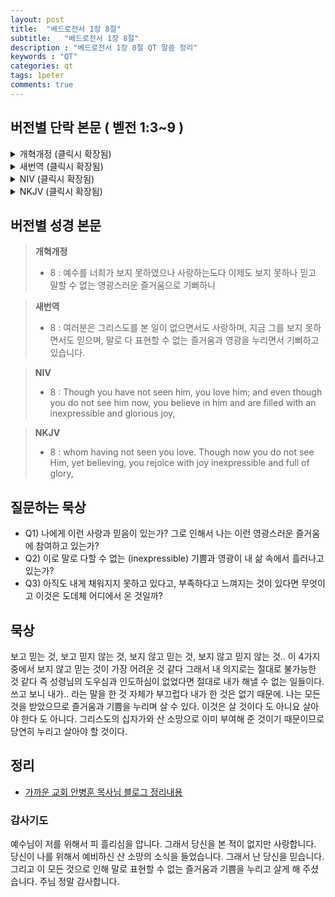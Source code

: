 ```yaml
---
layout: post
title:  "베드로전서 1장 8절"
subtitle:   "베드로전서 1장 8절"
description : "베드로전서 1장 8절 QT 말씀 정리"
keywords : "QT"
categories: qt
tags: 1peter
comments: true
---
```


## 버전별 단락 본문 ( 벧전 1:3~9 )

<details>
<summary> 개혁개정 (클릭시 확장됨)</summary>
<div markdown="1">

>* 3 : 우리 주 예수 그리스도의 아버지 하나님을 찬송하리로다 그의 많으신 긍휼대로 예수 그리스도를 죽은 자 가운데서 부활하게 하심으로 말미암아 우리를 거듭나게 하사 산 소망이 있게 하시며
>* 4 : 썩지 않고 더럽지 않고 쇠하지 아니하는 유업을 잇게 하시나니 곧 너희를 위하여 하늘에 간직하신 것이라
>* 5 : 너희는 말세에 나타내기로 예비하신 구원을 얻기 위하여 믿음으로 말미암아 하나님의 능력으로 보호하심을 받았느니라
>* 6 : 그러므로 너희가 이제 여러 가지 시험으로 말미암아 잠깐 근심하게 되지 않을 수 없으나 오히려 크게 기뻐하는도다
>* 7 : 너희 믿음의 확실함은 불로 연단하여도 없어질 금보다 더 귀하여 예수 그리스도께서 나타나실 때에 칭찬과 영광과 존귀를 얻게 할 것이니라
>* `8 : 예수를 너희가 보지 못하였으나 사랑하는도다 이제도 보지 못하나 믿고 말할 수 없는 영광스러운 즐거움으로 기뻐하니`
>* 9 : 믿음의 결국 곧 영혼의 구원을 받음이라
</div>
</details>

<details>
<summary> 새번역 (클릭시 확장됨)</summary>
<div markdown="1">

>* 3 : 우리 주 예수 그리스도의 하나님 아버지께 찬양을 드립시다. 하나님께서는 그 크신 자비로 우리를 새로 태어나게 하셨습니다. 그리하여 그는, 죽은 사람들 가운데서 예수 그리스도가 부활하심으로 말미암아 우리로 하여금 산 소망을 갖게 해 주셨으며,
>* 4 : 썩지 않고 더러워지지 않고 낡아 없어지지 않는 유산을 물려받게 하셨습니다. 이 유산은 여러분을 위하여 하늘에 간직되어 있습니다.`
>* 5 : 하나님께서는 여러분의 믿음을 보시고 그의 능력으로 여러분을 보호해 주시며, 마지막 때에 나타나기로 되어 있는 구원을 얻게 해 주십니다.
>* 6 : 그러므로 여러분이 지금 잠시동안 여러 가지 시련 속에서 어쩔 수 없이 슬픔을 당하게 되었다 하더라도 기뻐하십시오.
>* 7 : 하나님께서는 여러분의 믿음을 단련하셔서, 불로 단련하지만 결국 없어지고 마는 금보다 더 귀한 것이 되게 하시며, 예수 그리스도께서 나타나실 때에 여러분에게 칭찬과 영광과 존귀를 얻게 해 주십니다.
>* `8 : 여러분은 그리스도를 본 일이 없으면서도 사랑하며, 지금 그를 보지 못하면서도 믿으며, 말로 다 표현할 수 없는 즐거움과 영광을 누리면서 기뻐하고 있습니다.`
>* 9 : 여러분은 믿음의 목표 곧 여러분의 영혼의 구원을 받고 있는 것입니다.
</div>
</details>

<details>
<summary> NIV (클릭시 확장됨)</summary>
<div markdown="1">

>* 3 : Praise be to the God and Father of our Lord Jesus Christ! In his great mercy he has given us new birth into a living hope through the resurrection of Jesus Christ from the dead,
>* 4 : and into an inheritance that can never perish, spoil or fade. This inheritance is kept in heaven for you,
>* 5 : who through faith are shielded by God’s power until the coming of the salvation that is ready to be revealed in the last time.
>* 6 : In all this you greatly rejoice, though now for a little while you may have had to suffer grief in all kinds of trials.
>* 7 : These have come so that the proven genuineness of your faith — of greater worth than gold, which perishes even though refined by fire — may result in praise, glory and honor when Jesus Christ is revealed.
>* `8 : Though you have not seen him, you love him; and even though you do not see him now, you believe in him and are filled with an inexpressible and glorious joy,`
>* 9 : for you are receiving the end result of your faith, the salvation of your souls.
</div>
</details>

<details>
<summary> NKJV (클릭시 확장됨)</summary>
<div markdown="1">

>* 3 : Blessed be the God and Father of our Lord Jesus Christ, who according to His abundant mercy has begotten us again to a living hope through the resurrection of Jesus Christ from the dead,
>* 4 : to an inheritance incorruptible and undefiled and that does not fade away, reserved in heaven for you
>* 5 : who are kept by the power of God through faith for salvation ready to be revealed in the last time.
>* 6 : In this you greatly rejoice, though now for a little while, if need be, you have been grieved by various trials,
>* 7 : that the genuineness of your faith, being much more precious than gold that perishes, though it is tested by fire, may be found to praise, honor, and glory at the revelation of Jesus Christ,
>* `8 : whom having not seen you love. Though now you do not see Him, yet believing, you rejoice with joy inexpressible and full of glory,`
>* 9 : receiving the end of your faith—the salvation of your souls.
</div>
</details>

## 버전별 성경 본문

> **개혁개정**
>* 8 : 예수를 너희가 보지 못하였으나 사랑하는도다 이제도 보지 못하나 믿고 말할 수 없는 영광스러운 즐거움으로 기뻐하니

> **새번역**
>* 8 : 여러분은 그리스도를 본 일이 없으면서도 사랑하며, 지금 그를 보지 못하면서도 믿으며, 말로 다 표현할 수 없는 즐거움과 영광을 누리면서 기뻐하고 있습니다.

> **NIV**
>* 8 : Though you have not seen him, you love him; and even though you do not see him now, you believe in him and are filled with an inexpressible and glorious joy, 

> **NKJV**
>* 8 : whom having not seen you love. Though now you do not see Him, yet believing, you rejoice with joy inexpressible and full of glory, 

## 질문하는 묵상

* Q1) 나에게 이런 사랑과 믿음이 있는가? 그로 인해서 나는 이런 영광스러운 즐거움에 참여하고 있는가?
* Q2) 이로 말로 다할 수 없는 (inexpressible) 기쁨과 영광이 내 삶 속에서 흘러나고 있는가?
* Q3) 아직도 내게 채워지지 못하고 있다고, 부족하다고 느껴지는 것이 있다면 무엇이고 이것은 도데체 어디에서 온 것일까?

## 묵상
보고 믿는 것, 보고 믿지 않는 것, 보지 않고 믿는 것, 보지 않고 믿지 않는 것.. 이 4가지 중에서 보지 않고 믿는 것이 가장 어려운 것 같다 
그래서 내 의지로는 절대로 불가능한 것 같다 즉 성령님의 도우심과 인도하심이 없었다면 절대로 내가 해낼 수 없는 일들이다.
쓰고 보니 내가.. 라는 말을 한 것 자체가 부끄럽다 내가 한 것은 없기 때문에.
나는 모든 것을 받았으므로 즐거움과 기쁨을 누리며 살 수 있다. 이것은 살 것이다 도 아니요 살아야 한다 도 아니다. 
그리스도의 십자가와 산 소망으로 이미 부여해 준 것이기 때문이므로 당연히 누리고 살아야 할 것이다.


## 정리
* [가까운 교회 안병훈 목사님 블로그 정리내용](https://blog.naver.com/tolerance2018/221417562301)

### 감사기도
예수님이 저를 위해서 피 흘리심을 압니다. 그래서 당신을 본 적이 없지만 사랑합니다.
당신이 나를 위해서 예비하신 산 소망의 소식을 들었습니다. 그래서 난 당신을 믿습니다.
그리고 이 모든 것으로 인해
말로 표현할 수 없는 즐거움과 기쁨을 누리고 살게 해 주셨습니다.
주님 정말 감사합니다.